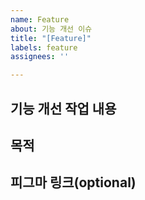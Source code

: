 ```yaml
---
name: Feature
about: 기능 개선 이슈
title: "[Feature]"
labels: feature
assignees: ''

---
```


## 기능 개선 작업 내용

## 목적

## 피그마 링크(optional)
